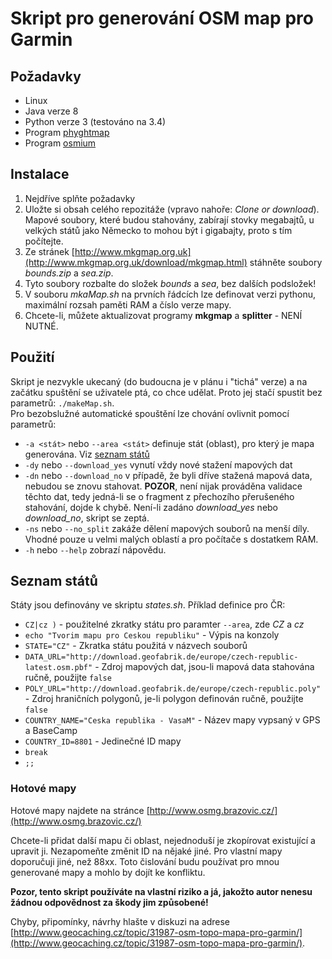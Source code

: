 # Skript pro generování OSM map pro Garmin

## Požadavky
* Linux
* Java verze 8
* Python verze 3 (testováno na 3.4)
* Program [phyghtmap](http://katze.tfiu.de/projects/phyghtmap/)
* Program [osmium](https://osmcode.org/osmium-tool/)

## Instalace
1) Nejdříve splňte požadavky
2) Uložte si obsah celého repozitáže (vpravo nahoře: *Clone or download*). Mapové soubory, které budou stahovány, zabírají stovky megabajtů, u velkých států jako Německo to mohou být i gigabajty, proto s tím počítejte.
3) Ze stránek [http://www.mkgmap.org.uk](http://www.mkgmap.org.uk/download/mkgmap.html) stáhněte soubory *bounds.zip* a *sea.zip*.
4) Tyto soubory rozbalte do složek *bounds* a *sea*, bez dalších podsložek!
5) V souboru *mkaMap.sh* na prvních řádcích lze definovat verzi pythonu, maximální rozsah paměti RAM a číslo verze mapy.
6) Chcete-li, můžete aktualizovat programy **mkgmap** a **splitter** - NENÍ NUTNÉ.

## Použití
Skript je nezvykle ukecaný (do budoucna je v plánu i "tichá" verze) a na začátku spuštění se uživatele ptá, co chce udělat. Proto jej stačí spustit bez parametrů: `./makeMap.sh`.  
Pro bezobslužné automatické spouštění lze chování ovlivnit pomocí parametrů:
* `-a <stát>` nebo `--area <stát>` definuje stát (oblast), pro který je mapa generována. Viz [seznam států](#seznam-států)
* `-dy` nebo `--download_yes` vynutí vždy nové stažení mapových dat
* `-dn` nebo `--download_no` v případě, že byli dříve stažená mapová data, nebudou se znovu stahovat. **POZOR**, není nijak prováděna validace těchto dat, tedy jedná-li se o fragment z přechozího přerušeného stahování, dojde k chybě. Není-li zadáno *download_yes* nebo *download_no*, skript se zeptá.
* `-ns` nebo `--no_split` zakáže dělení mapových souborů na menší díly. Vhodné pouze u velmi malých oblastí a pro počítače s dostatkem RAM. 
* `-h` nebo `--help` zobrazí nápovědu.

## Seznam států
Státy jsou definovány ve skriptu *states.sh*. Příklad definice pro ČR:
* `CZ|cz )` - použitelné zkratky státu pro paramter `--area`, zde *CZ* a *cz*
* `echo "Tvorim mapu pro Ceskou republiku"` - Výpis na konzoly
* `STATE="CZ"` - Zkratka státu použitá v názvech souborů
* `DATA_URL="http://download.geofabrik.de/europe/czech-republic-latest.osm.pbf"` - Zdroj mapových dat, jsou-li mapová data stahována ručně, použijte `false`
* `POLY_URL="http://download.geofabrik.de/europe/czech-republic.poly"` - Zdroj hraničních polygonů, je-li polygon definován ručně, použijte `false`
* `COUNTRY_NAME="Ceska republika - VasaM"` - Název mapy vypsaný v GPS a BaseCamp
* `COUNTRY_ID=8801` - Jedinečné ID mapy
* `break`
* `;;`


### Hotové mapy
Hotové mapy najdete na stránce [http://www.osmg.brazovic.cz/](http://www.osmg.brazovic.cz/)


Chcete-li přidat další mapu či oblast, nejednoduší je zkopírovat existující a upravit ji. Nezapomeňte změnit ID na nějaké jiné. Pro vlastní mapy doporučuji jiné, než 88xx. Toto čislování budu používat pro mnou generované mapy a mohlo by dojít ke konfliktu.

**Pozor, tento skript používáte na vlastní riziko a já, jakožto autor nenesu žádnou odpovědnost za škody jim způsobené!**

Chyby, připomínky, návrhy hlašte v diskuzi na adrese [http://www.geocaching.cz/topic/31987-osm-topo-mapa-pro-garmin/](http://www.geocaching.cz/topic/31987-osm-topo-mapa-pro-garmin/).
